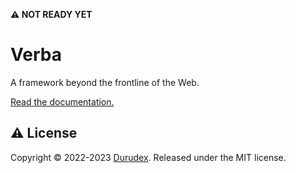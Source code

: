 **️️️️⚠ NOT READY YET**

# Verba

A framework beyond the frontline of the Web.

[Read the documentation.](https://verba.durudex.com/)

## ⚠️ License

Copyright © 2022-2023 [Durudex](https://github.com/durudex). Released under the MIT license.
